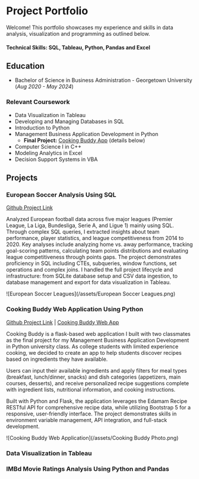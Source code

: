 # Project Portfolio
Welcome! This portfolio showcases my experience and skills in data analysis, visualization and programming as outlined below. 

#### Technical Skills: SQL, Tableau, Python, Pandas and Excel

## Education 
- Bachelor of Science in Business Administration - Georgetown University (_Aug 2020 - May 2024_)

### Relevant Coursework
- Data Visualization in Tableau
- Developing and Managing Databases in SQL
- Introduction to Python
- Management Business Application Development in Python
  - **Final Project:** [Cooking Buddy App](https://cooking-buddy.onrender.com) (details below)
- Computer Science I in C++
- Modeling Analytics in Excel
- Decision Support Systems in VBA

## Projects 
### European Soccer Analysis Using SQL
[Github Project Link](https://github.com/Zaki978/European-Soccer-SQL-Data-Project)

Analyzed European football data across five major leagues (Premier League, La Liga, Bundesliga, Serie A, and Ligue 1) mainly using SQL. Through complex SQL queries, I extracted insights about team performance, player statistics, and league competitiveness from 2014 to 2020. Key analyses include analyzing home vs. away performance, tracking goal-scoring patterns, calculating team points distributions and evaluating league competitiveness through points gaps. The project demonstrates proficiency in SQL including CTEs, subqueries, window functions, set operations and complex joins. I handled the full project lifecycle and infrastructure: from SQLite database setup and CSV data ingestion, to database management and export for data visualization in Tableau.

![European Soccer Leagues](/assets/European Soccer Leagues.png)


### Cooking Buddy Web Application Using Python

[Github Project Link](https://github.com/Zaki978/recipefinder-final) | [Cooking Buddy Web App](https://cooking-buddy.onrender.com)

Cooking Buddy is a flask-based web application I built with two classmates as the final project for my Management Business Application Development in Python university class. As college students with limited experience cooking, we decided to create an app to help students discover recipes based on ingredients they have available.  

Users can input their available ingredients and apply filters for meal types (breakfast, lunch/dinner, snacks) and dish categories (appetizers, main courses, desserts), and receive personalized recipe suggestions complete with ingredient lists, nutritional information, and cooking instructions.

Built with Python and Flask, the application leverages the Edamam Recipe RESTful API for comprehensive recipe data, while utilizing Bootstrap 5 for a responsive, user-friendly interface. The project demonstrates skills in environment variable management, API integration, and full-stack development. 

![Cooking Buddy Web Application](/assets/Cooking Buddy Photo.png)


### Data Visualization in Tableau


### IMBd Movie Ratings Analysis Using Python and Pandas
